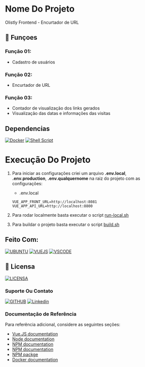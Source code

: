 # Nome Do Projeto

Olistly Frontend - Encurtador de URL

## 🔧 Funçoes

### Função 01:
- Cadastro de usuários

### Função 02:
- Encurtador de URL

### Função 03:
- Contador de visualização dos links gerados
- Visualização das datas e informações das visitas

## Dependencias 

[![Docker](https://img.shields.io/badge/Docker-0395bf?style=for-the-badge&logo=docker&logoColor=white)](https://www.docker.com/)
[![Shell Script](https://img.shields.io/badge/Shell%20Script-000000?style=for-the-badge&logo=shell&logoColor=white)](https://pt.wikipedia.org/wiki/Shell_script/)

# Execução Do Projeto

1. Para iniciar as configurações criei um arquivo **.env.local**, **.env.production**, **.env.qualquernome** na raiz do projeto com as configurações:
   * .env.local
   
    ```
	VUE_APP_FRONT_URL=http://localhost:8081
	VUE_APP_API_URL=http://localhost:8800
    ```
    
2. Para rodar localmente basta executar o script [run-local.sh](run-local.sh)
3. Para buildar o projeto basta executar o script [build.sh](build.sh)
   

## Feito Com:
[![UBUNTU](https://img.shields.io/badge/Ubuntu-e95420?style=for-the-badge&logo=ubuntu&logoColor=white)](https://ubuntu.com/download)
[![VUEJS](https://img.shields.io/badge/Vue%20Js-3fb27f?style=for-the-badge&logo=vue.js&logoColor=white)](https://vuejs.org/)
[![VSCODE](https://img.shields.io/badge/VS%20Code-00a6ec?style=for-the-badge&logo=visual%20studio%20code&logoColor=white)](https://code.visualstudio.com/)

## 🔖 Licensa
[![LICENSA](https://img.shields.io/badge/Custom_GPL_3.0-E58080?style=for-the-badge&logo=bookstack&logoColor=white)](/LICENSE)

### Suporte Ou Contato

[![GITHUB](https://img.shields.io/badge/Github-000000?style=for-the-badge&logo=github&logoColor=white)](https://github.com/dmarlon/)
[![Linkedin](https://img.shields.io/badge/LinkedIn-0077B5?style=for-the-badge&logo=linkedin&logoColor=white)](https://www.linkedin.com/in/marlon-dauernheimer-55278073/)

### Documentação de Referência
Para referência adicional, considere as seguintes seções:

* [Vue.JS documentation](https://vuejs.org/v2/guide/)
* [Node documentation](https://nodejs.org/en/docs/)
* [NPM documentation](https://docs.npmjs.com/)
* [NPM documentation](https://docs.npmjs.com/)
* [NPM packge](https://www.npmjs.com/package)
* [Docker documentation](https://docs.docker.com/get-started/overview/)

